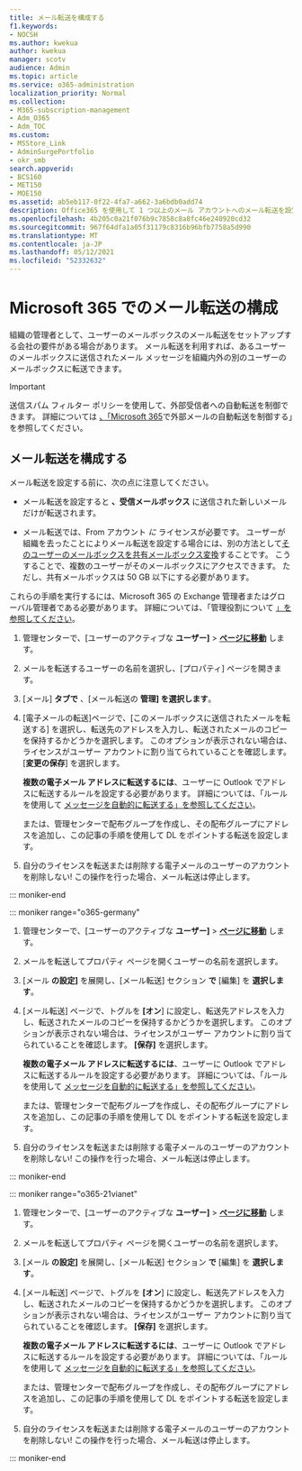 ```yaml
---
title: メール転送を構成する
f1.keywords:
- NOCSH
ms.author: kwekua
author: kwekua
manager: scotv
audience: Admin
ms.topic: article
ms.service: o365-administration
localization_priority: Normal
ms.collection:
- M365-subscription-management
- Adm_O365
- Adm_TOC
ms.custom:
- MSStore_Link
- AdminSurgePortfolio
- okr_smb
search.appverid:
- BCS160
- MET150
- MOE150
ms.assetid: ab5eb117-0f22-4fa7-a662-3a6bdb0add74
description: Office365 を使用して 1 つ以上のメール アカウントへのメール転送を設定します。
ms.openlocfilehash: 4b205c0a21f076b9c7858c8a8fc46e240920cd32
ms.sourcegitcommit: 967f64dfa1a05f31179c8316b96bfb7758a5d990
ms.translationtype: MT
ms.contentlocale: ja-JP
ms.lasthandoff: 05/12/2021
ms.locfileid: "52332632"
---
```

# <a name="configure-email-forwarding-in-microsoft-365"></a>Microsoft 365 でのメール転送の構成

組織の管理者として、ユーザーのメールボックスのメール転送をセットアップする会社の要件がある場合があります。 メール転送を利用すれば、あるユーザーのメールボックスに送信されたメール メッセージを組織内外の別のユーザーのメールボックスに転送できます。

> [!IMPORTANT]
> 送信スパム フィルター ポリシーを使用して、外部受信者への自動転送を制御できます。 詳細については [、「Microsoft 365](/microsoft-365/security/office-365-security/external-email-forwarding?view=o365-worldwide&preserve-view=true#how-the-outbound-spam-filter-policy-settings-work-with-other-automatic-email-forwarding-controls)で外部メールの自動転送を制御する」を参照してください。

## <a name="configure-email-forwarding"></a>メール転送を構成する

メール転送を設定する前に、次の点に注意してください。

- メール転送を設定すると **、受信メールボックス** に送信された新しいメールだけが転送されます。

- メール転送では、From アカウント  *に*  ライセンスが必要です。 ユーザーが組織を去ったことによりメール転送を設定する場合には、別の方法として[そのユーザーのメールボックスを共有メールボックス変換](convert-user-mailbox-to-shared-mailbox.md)することです。 こうすることで、複数のユーザーがそのメールボックスにアクセスできます。 ただし、共有メールボックスは 50 GB 以下にする必要があります。

これらの手順を実行するには、Microsoft 365 の Exchange 管理者またはグローバル管理者である必要があります。 詳細については、「管理役割について [」を参照してください](../add-users/about-admin-roles.md)。

1. 管理センターで、[ユーザーのアクティブな **ユーザー]** \> **[ページに移動](https://go.microsoft.com/fwlink/p/?linkid=834822)** します。

2. メールを転送するユーザーの名前を選択し、[プロパティ] ページを開きます。

3. [メール] **タブで** 、[メール転送の **管理] を選択します**。

4. [電子メールの転送]ページで、[このメールボックスに送信されたメールを転送する] を選択し、転送先のアドレスを入力し、転送されたメールのコピーを保持するかどうかを選択します。 このオプションが表示されない場合は、ライセンスがユーザー アカウントに割り当てられていることを確認します。 [**変更の保存**] を選択します。

    **複数の電子メール アドレスに転送するには**、ユーザーに Outlook でアドレスに転送するルールを設定する必要があります。 詳細については、「ルールを使用して [メッセージを自動的に転送する」を参照してください](https://support.microsoft.com/office/45aa9664-4911-4f96-9663-ece42816d746)。

     または、管理センターで配布グループ[](../setup/create-distribution-lists.md)を作成し、その[](add-user-or-contact-to-distribution-list.md)配布グループにアドレスを追加し、この記事の手順を使用して DL をポイントする転送を設定します。

5. 自分のライセンスを転送または削除する電子メールのユーザーのアカウントを削除しない!  この操作を行った場合、メール転送は停止します。

::: moniker-end

::: moniker range="o365-germany"

1. 管理センターで、[ユーザーのアクティブな **ユーザー]** \> **[ページに移動](https://go.microsoft.com/fwlink/p/?linkid=847686)** します。

2. メールを転送してプロパティ ページを開くユーザーの名前を選択します。

3. [メール **の設定]** を展開し、[メール転送] セクション **で** [編集] を **選択します**。

4. [メール転送] ページで、トグルを **[オン**] に設定し、転送先アドレスを入力し、転送されたメールのコピーを保持するかどうかを選択します。 このオプションが表示されない場合は、ライセンスがユーザー アカウントに割り当てられていることを確認します。 **[保存]** を選択します。

   **複数の電子メール アドレスに転送するには**、ユーザーに Outlook でアドレスに転送するルールを設定する必要があります。 詳細については、「ルールを使用して [メッセージを自動的に転送する」を参照してください](https://support.microsoft.com/office/45aa9664-4911-4f96-9663-ece42816d746)。

   または、管理センターで配布グループ[](../setup/create-distribution-lists.md)を作成し、その[](add-user-or-contact-to-distribution-list.md)配布グループにアドレスを追加し、この記事の手順を使用して DL をポイントする転送を設定します。

5. 自分のライセンスを転送または削除する電子メールのユーザーのアカウントを削除しない!  この操作を行った場合、メール転送は停止します。

::: moniker-end

::: moniker range="o365-21vianet"

1. 管理センターで、[ユーザーのアクティブな **ユーザー]** \> **[ページに移動](https://go.microsoft.com/fwlink/p/?linkid=850628)** します。

2. メールを転送してプロパティ ページを開くユーザーの名前を選択します。

3. [メール **の設定]** を展開し、[メール転送] セクション **で** [編集] を **選択します**。

4. [メール転送] ページで、トグルを **[オン**] に設定し、転送先アドレスを入力し、転送されたメールのコピーを保持するかどうかを選択します。 このオプションが表示されない場合は、ライセンスがユーザー アカウントに割り当てられていることを確認します。 **[保存]** を選択します。

   **複数の電子メール アドレスに転送するには**、ユーザーに Outlook でアドレスに転送するルールを設定する必要があります。 詳細については、「ルールを使用して [メッセージを自動的に転送する」を参照してください](https://support.microsoft.com/office/45aa9664-4911-4f96-9663-ece42816d746)。

   または、管理センターで配布グループ[](../setup/create-distribution-lists.md)を作成し、その[](add-user-or-contact-to-distribution-list.md)配布グループにアドレスを追加し、この記事の手順を使用して DL をポイントする転送を設定します。

5. 自分のライセンスを転送または削除する電子メールのユーザーのアカウントを削除しない!  この操作を行った場合、メール転送は停止します。

::: moniker-end

